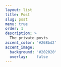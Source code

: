 ```yaml
---
layout: list
title: Post
slug: post
menu: true
order: 1
description: >
  The private posts
accent_color: '#268bd2'
accent_image:
  background: '#202020'
  overlay:    false
---
```

